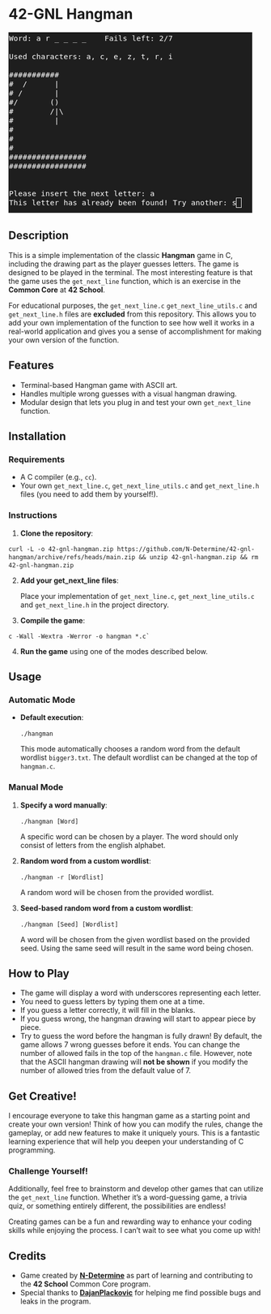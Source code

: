 
# 42-GNL Hangman

![Example Image](doc/example-gameplay.png)

## Description

This is a simple implementation of the classic **Hangman** game in C, including the drawing part as the player guesses letters. The game is designed to be played in the terminal. The most interesting feature is that the game uses the `get_next_line` function, which is an exercise in the **Common Core** at **42 School**.

For educational purposes, the `get_next_line.c` `get_next_line_utils.c` and `get_next_line.h` files are **excluded** from this repository. This allows you to add your own implementation of the function to see how well it works in a real-world application and gives you a sense of accomplishment for making your own version of the function.

## Features

-   Terminal-based Hangman game with ASCII art.
-   Handles multiple wrong guesses with a visual hangman drawing.
-   Modular design that lets you plug in and test your own `get_next_line` function.

## Installation

### Requirements

-   A C compiler (e.g., `cc`).
-   Your own `get_next_line.c`, `get_next_line_utils.c` and `get_next_line.h` files (you need to add them by yourself!).

### Instructions

1.  **Clone the repository**:
```
curl -L -o 42-gnl-hangman.zip https://github.com/N-Determine/42-gnl-hangman/archive/refs/heads/main.zip && unzip 42-gnl-hangman.zip && rm 42-gnl-hangman.zip
```
2.  **Add your get_next_line files**: 

	Place your implementation of `get_next_line.c`, `get_next_line_utils.c` and `get_next_line.h` in the project directory.
    
3.  **Compile the game**:
```
c -Wall -Wextra -Werror -o hangman *.c`
```
   
4.  **Run the game** using one of the modes described below.

## Usage

### Automatic Mode

-   **Default execution**:
    
    `./hangman` 
    
    This mode automatically chooses a random word from the default wordlist `bigger3.txt`. The default wordlist can be changed at the top of `hangman.c`. 

### Manual Mode

1.  **Specify a word manually**:
    
    `./hangman [Word]` 
    
    A specific word can be chosen by a player. The word should only consist of letters from the english alphabet.
    
2.  **Random word from a custom wordlist**:
    
    `./hangman -r [Wordlist]` 
    
    A random word will be chosen from the provided wordlist.
    
3.  **Seed-based random word from a custom wordlist**:
    
    `./hangman [Seed] [Wordlist]` 
    
    A word will be chosen from the given wordlist based on the provided seed. Using the same seed will result in the same word being chosen.
    

## How to Play

-   The game will display a word with underscores representing each letter.
-   You need to guess letters by typing them one at a time.
-   If you guess a letter correctly, it will fill in the blanks.
-   If you guess wrong, the hangman drawing will start to appear piece by piece.
-   Try to guess the word before the hangman is fully drawn! By default, the game allows 7 wrong guesses before it ends. You can change the number of allowed fails in the top of the `hangman.c` file. However, note that the ASCII hangman drawing will **not be shown** if you modify the number of allowed tries from the default value of 7.

## Get Creative!

I encourage everyone to take this hangman game as a starting point and create your own version! Think of how you can modify the rules, change the gameplay, or add new features to make it uniquely yours. This is a fantastic learning experience that will help you deepen your understanding of C programming.

### Challenge Yourself!

Additionally, feel free to brainstorm and develop other games that can utilize the `get_next_line` function. Whether it’s a word-guessing game, a trivia quiz, or something entirely different, the possibilities are endless! 

Creating games can be a fun and rewarding way to enhance your coding skills while enjoying the process. I can’t wait to see what you come up with!


## Credits

-   Game created by **[N-Determine](https://github.com/N-Determine)** as part of learning and contributing to the **42 School** Common Core program.
-  Special thanks to **[DajanPlackovic](https://github.com/DajanPlackovic)** for helping me find possible bugs and leaks in the program.
